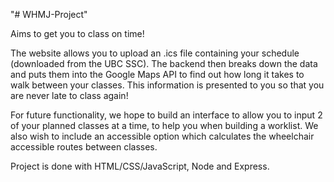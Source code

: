 "# WHMJ-Project" 

Aims to get you to class on time!

The website allows you to upload an .ics file containing your schedule (downloaded from the UBC SSC). The backend then breaks down the data and puts them into the Google Maps API to find out how long it takes to walk between your classes. This information is presented to you so that you are never late to class again!

For future functionality, we hope to build an interface to allow you to input 2 of your planned classes at a time, to help you when building a worklist. We also wish to include an accessible option which calculates the wheelchair accessible routes between classes.

Project is done with HTML/CSS/JavaScript, Node and Express.